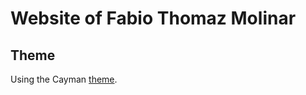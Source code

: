 # Website of Fabio Thomaz Molinar

## Theme

Using the Cayman [theme](https://github.com/pages-themes/cayman).
